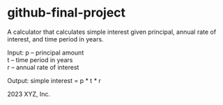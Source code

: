 # github-final-project

A calculator that calculates simple interest given principal, annual rate of interest, and time period in years.

Input:
   p – principal amount  
   t – time period in years  
   r – annual rate of interest  

Output:
   simple interest = p * t * r


2023 XYZ, Inc.